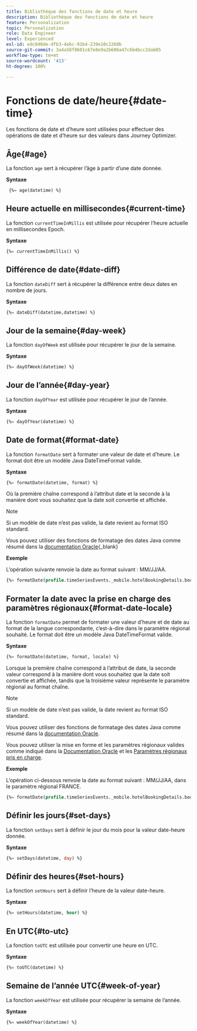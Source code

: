 ```yaml
---
title: Bibliothèque des fonctions de date et heure
description: Bibliothèque des fonctions de date et heure
feature: Personalization
topic: Personalization
role: Data Engineer
level: Experienced
exl-id: edc040de-dfb3-4ebc-91b4-239e10c2260b
source-git-commit: 3a4a58f8601c67e8e9a2b606a47c6b4bcc2dab05
workflow-type: tm+mt
source-wordcount: '413'
ht-degree: 100%

---
```


# Fonctions de date/heure{#date-time}

Les fonctions de date et d’heure sont utilisées pour effectuer des opérations de date et d’heure sur des valeurs dans Journey Optimizer.

## Âge{#age}

La fonction `age` sert à récupérer l’âge à partir d’une date donnée.

**Syntaxe**

```sql
 {%= age(datetime) %}
```

<!--
**Example**

The following operation gets the value of the identity map for the key `example@example.com`.

```sql
 {%= age(datetime) %}
```
-->

## Heure actuelle en millisecondes{#current-time}

La fonction `currentTimeInMillis` est utilisée pour récupérer l’heure actuelle en millisecondes Epoch.

**Syntaxe**

```sql
{%= currentTimeInMillis() %}
```

<!--
**Example**

The following operation gets all the keys for the map `identityMap`.

```sql
{%= keys(identityMap) %}
```
-->

## Différence de date{#date-diff}

La fonction `dateDiff` sert à récupérer la différence entre deux dates en nombre de jours.

**Syntaxe**

```sql
{%= dateDiff(datetime,datetime) %}
```

<!--
**Example**

The following operation gets all the values for the map `identityMap`.

```sql
{%= values(identityMap) %}
```
-->


## Jour de la semaine{#day-week}

La fonction `dayOfWeek` est utilisée pour récupérer le jour de la semaine.

**Syntaxe**

```sql
{%= dayOfWeek(datetime) %}
```

<!--
**Example**

The following operation gets all the values for the map `identityMap`.

```sql
{%= values(identityMap) %}
```
-->

## Jour de l’année{#day-year}

La fonction `dayOfYear` est utilisée pour récupérer le jour de l’année.

**Syntaxe**

```sql
{%= dayOfYear(datetime) %}
```

<!--
**Example**

The following operation gets all the values for the map `identityMap`.

```sql
{%= values(identityMap) %}
```
-->

## Date de format{#format-date}

La fonction `formatDate` sert à formater une valeur de date et d’heure. Le format doit être un modèle Java DateTimeFormat valide.

**Syntaxe**

```sql
{%= formatDate(datetime, format) %}
```

Où la première chaîne correspond à l’attribut date et la seconde à la manière dont vous souhaitez que la date soit convertie et affichée.

>[!NOTE]
>
> Si un modèle de date n’est pas valide, la date revient au format ISO standard.
>
> Vous pouvez utiliser des fonctions de formatage des dates Java comme résumé dans la [documentation Oracle](https://docs.oracle.com/javase/8/docs/api/java/time/format/DateTimeFormatter.html){_blank}

**Exemple**

L’opération suivante renvoie la date au format suivant : MM/JJ/AA.

```sql
{%= formatDate(profile.timeSeriesEvents._mobile.hotelBookingDetails.bookingDate, "MM/dd/YY") %}
```

## Formater la date avec la prise en charge des paramètres régionaux{#format-date-locale}

La fonction `formatDate` permet de formater une valeur d’heure et de date au format de la langue correspondante, c’est-à-dire dans le paramètre régional souhaité. Le format doit être un modèle Java DateTimeFormat valide.

**Syntaxe**

```sql
{%= formatDate(datetime, format, locale) %}
```

Lorsque la première chaîne correspond à l’attribut de date, la seconde valeur correspond à la manière dont vous souhaitez que la date soit convertie et affichée, tandis que la troisième valeur représente le paramètre régional au format chaîne.

>[!NOTE]
>
> Si un modèle de date n’est pas valide, la date revient au format ISO standard.
>
> Vous pouvez utiliser des fonctions de formatage des dates Java comme résumé dans la [documentation Oracle](https://docs.oracle.com/javase/8/docs/api/java/time/format/DateTimeFormatter.html).
>
> Vous pouvez utiliser la mise en forme et les paramètres régionaux valides comme indiqué dans la [Documentation Oracle](https://docs.oracle.com/javase/8/docs/api/java/util/Locale.html) et les [Paramètres régionaux pris en charge](https://www.oracle.com/java/technologies/javase/jdk11-suported-locales.html).


**Exemple**

L’opération ci-dessous renvoie la date au format suivant : MM/JJ/AA, dans le paramètre régional FRANCE.

```sql
{%= formatDate(profile.timeSeriesEvents._mobile.hotelBookingDetails.bookingDate, "MM/DD/YY", "fr_FR") %}
```

## Définir les jours{#set-days}

La fonction `setDays` sert à définir le jour du mois pour la valeur date-heure donnée.

**Syntaxe**

```sql
{%= setDays(datetime, day) %}
```

<!--
**Example**

The following operation gets all the values for the map `identityMap`.

```sql
{%= values(identityMap) %}
```
-->

## Définir des heures{#set-hours}

La fonction `setHours` sert à définir l’heure de la valeur date-heure.

**Syntaxe**

```sql
{%= setHours(datetime, hour) %}
```

<!--
**Example**

The following operation gets all the values for the map `identityMap`.

```sql
{%= values(identityMap) %}
```
-->


## En UTC{#to-utc}

La fonction `toUTC` est utilisée pour convertir une heure en UTC.


**Syntaxe**

```sql
{%= toUTC(datetime) %}
```

<!--
**Example**

The following operation gets all the values for the map `identityMap`.

```sql
{%= values(identityMap) %}
```
-->


## Semaine de l’année UTC{#week-of-year}

La fonction `weekOfYear` est utilisée pour récupérer la semaine de l’année.

**Syntaxe**

```sql
{%= weekOfYear(datetime) %}
```

<!--
**Example**

The following operation gets all the values for the map `identityMap`.

```sql
{%= values(identityMap) %}
```
-->